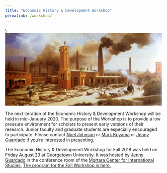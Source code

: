 ```yaml
---
title: "Economic History & Development Workshop"
permalink: /workshop/
---
```

\\
![factory](/assets/images/factory.png)


The next iteration of the Economic History & Development Workshop will be held in mid-January 2020. The purpose of the Workshop is to provide a low pressure environment for scholars to present early versions of their research.  Junior faculty and graduate students are especially encouraged to participate.  Please contact [Noel Johnson](mailto:noeldjohnson@mac.com) or [Mark Koyama](mailto:mark.koyama@gmail.com) or [Jenny Guardado](mailto:jennyguardado@gmail.com) if you’re interested in presenting.

The Economic History & Development Workshop for Fall 2019 was held on Friday August 23 at Georgetown University. It was hosted by [Jenny Guardado](https://sites.google.com/site/jennyguardado/) in the conference room of the [Mortara Center for International Studies.](https://goo.gl/maps/ydFQnhfBERWeNBtB6) [The program for the Fall Workshop is here.](https://www.dropbox.com/s/ye73ll6lm8d9cn0/Workshop%20August%202019.pdf?dl=0)
